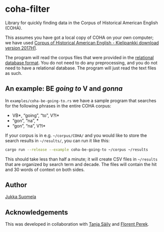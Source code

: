 # coha-filter

Library for quickly finding data in the Corpus of Historical American English (COHA).

This assumes you have got a local copy of COHA on your own computer; we have used [Corpus of Historical American English - Kielipankki download version 2017H1](http://urn.fi/urn:nbn:fi:lb-2017061926).

The program will read the corpus files that were provided in the [relational database format](https://www.corpusdata.org/database.asp). You do not need to do any preprocessing, and you do not need to have a relational database. The program will just read the text files as such.

## An example: BE *going to* V and *gonna*

In `examples/coha-be-going-to.rs` we have a sample program that searches for the following phrases in the entire COHA corpus:

- VB*, “going”, “to”, V?I*
- “gon”, “na”, *
- “gon”, “na”, V?I*

If your corpus is in e.g. `~/corpus/COHA/` and you would like to store the search results in `~/results/`, you can run it like this:

```sh
cargo run --release --example coha-be-going-to ~/corpus ~/results
```

This should take less than half a minute; it will create CSV files in `~/results` that are organized by search term and decade. The files will contain the hit and 30 words of context on both sides.

## Author

[Jukka Suomela](https://jukkasuomela.fi)

## Acknowledgements

This was developed in collaboration with [Tanja Säily](https://tanjasaily.fi) and [Florent Perek](http://www.fperek.net).
